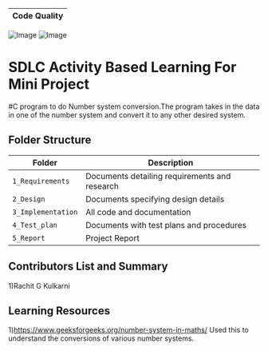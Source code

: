 
 | Code Quality | 
| ---------- |
![Image](https://www.code-inspector.com/project/24939/score/svg)
![Image](https://www.code-inspector.com/project/24939/status/svg)




# SDLC Activity Based Learning For Mini Project 

#C program to do Number system conversion.The program takes in the data in one of the number system and convert it to any other desired system.


## Folder Structure
Folder             | Description
-------------------| -----------------------------------------
`1_Requirements`   | Documents detailing requirements and research
`2_Design`         | Documents specifying design details
`3_Implementation` | All code and documentation
`4_Test_plan`      | Documents with test plans and procedures
`5_Report`         | Project Report


## Contributors List and Summary

1)Rachit G Kulkarni

## Learning Resources
1)https://www.geeksforgeeks.org/number-system-in-maths/ Used this to understand the conversions of various number systems.
